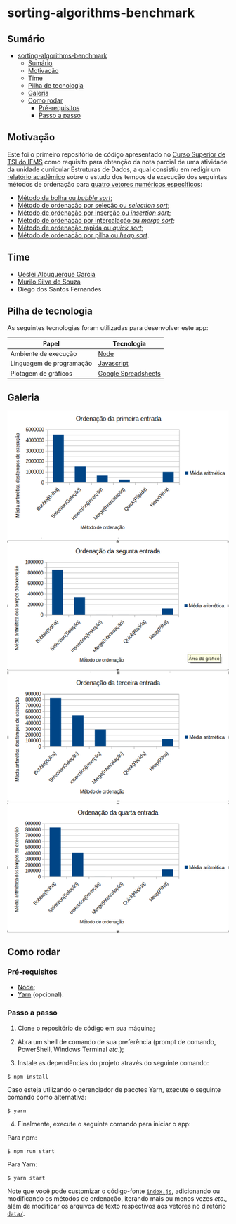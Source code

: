 # sorting-algorithms-benchmark

## Sumário

- [sorting-algorithms-benchmark](#sorting-algorithms-benchmark)
  - [Sumário](#sumário)
  - [Motivação](#motivação)
  - [Time](#time)
  - [Pilha de tecnologia](#pilha-de-tecnologia)
  - [Galeria](#galeria)
  - [Como rodar](#como-rodar)
    - [Pré-requisitos](#pré-requisitos)
    - [Passo a passo](#passo-a-passo)

## Motivação

Este foi o primeiro repositório de código apresentado no [Curso Superior de TSI do IFMS](https://www.ifms.edu.br/campi/campus-aquidauana/cursos/graduacao/sistemas-para-internet/sistemas-para-internet) como requisito para obtenção da nota parcial de uma atividade da unidade curricular Estruturas de Dados, a qual consistiu em redigir um [relatório acadêmico](https://www.researchgate.net/publication/364317646_Mensuracao_de_desempenho_de_seis_metodos_de_ordenacao_utilizando_a_linguagem_de_programacao_TypeScript_Estudo_dos_tempos_de_execucao_dos_seguintes_metodos_de_ordenacao_metodo_da_bolha_metodo_de_ordena) sobre o estudo dos tempos de execução dos seguintes métodos de ordenação para [quatro vetores numéricos específicos](./src/data/):

- [Método da bolha ou _bubble sort_](./src/functions/bubbleSort.ts);
- [Método de ordenação por seleção ou _selection sort_](./src/functions/selectionSort.ts);
- [Método de ordenação por inserção ou _insertion sort_](./src/functions/insertionSort.ts);
- [Método de ordenação por intercalação ou _merge sort_](./src/functions/mergeSort.ts);
- [Método de ordenação rapida ou _quick sort_](./src/functions/quickSort.ts);
- [Método de ordenação por pilha ou _heap sort_](./src/functions/heapSort.ts).

## Time

- [Ueslei Albuquerque Garcia](https://github.com/Ueslei86)
- [Murilo Silva de Souza](https://github.com/MURILO17SILVA)
- Diego dos Santos Fernandes

## Pilha de tecnologia

As seguintes tecnologias foram utilizadas para desenvolver este app:

| Papel | Tecnologia |
|-|-|
| Ambiente de execução | [Node](https://nodejs.org/en/) |
| Linguagem de programação | [Javascript](https://developer.mozilla.org/pt-BR/docs/Web/JavaScript) |
| Plotagem de gráficos | [Google Spreadsheets](https://www.google.com/sheets/about/) |

## Galeria

![Ordenação da primeira entrada](./docs/grafico-1.png)
![Ordenação da segunda entrada](./docs/grafico-2.png)
![Ordenação da terceira entrada](./docs/grafico-3.png)
![Ordenação da quarta entrada](./docs/grafico-4.png)

## Como rodar

### Pré-requisitos

- [Node](https://nodejs.org/en/download/);
- [Yarn](https://yarnpkg.com/) (opcional).

### Passo a passo

1. Clone o repositório de código em sua máquina;
   
2. Abra um shell de comando de sua preferência (prompt de comando, PowerShell, Windows Terminal _etc_.);

3. Instale as dependências do projeto através do seguinte comando:

```console
$ npm install
```

Caso esteja utilizando o gerenciador de pacotes Yarn, execute o seguinte comando como alternativa:

```console
$ yarn
```

4. Finalmente, execute o seguinte comando para iniciar o app:

Para npm:

```console
$ npm run start
```

Para Yarn:

```console
$ yarn start
```

Note que você pode customizar o código-fonte [`index.js`](./index.js), adicionando ou modificando os métodos de ordenação, iterando mais ou menos vezes _etc_., além de modificar os arquivos de texto respectivos aos vetores no diretório [`data/`](./src/data/).